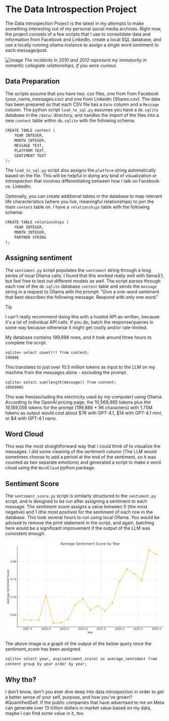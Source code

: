 # The Data Introspection Project

The Data Introspection Project is the latest in my attempts to make something interesting out of my personal social media archives. Right now, the project consists of a few scripts that I use to consolidate data and information from Facebook and LinkedIn, create a local SQL database, and use a locally running ollama instance to assign a single word sentiment to each message/post.

![image](https://github.com/user-attachments/assets/0c5a343c-58e3-4d9e-a235-452c6bac4247)
_The incidents in 2010 and 2012 represent my immaturity in romantic collegiate relationships, if you were curious_

## Data Preparation
The scripts assume that you have two .csv files, one from from Facebook (your_name_messages.csv) and one from LinkedIn (Shares.csv). The data has been prepared so that each CSV file has a `Date` column and a `Message` column. The python script `load_to_sql.py` assumes you have a `db.sqlite` database in the `/data/` directory, and handles the import of the files into a new `content` table within `db.sqlite` with the following schema:

```
CREATE TABLE content (
    YEAR INTEGER,
    MONTH INTEGER,
    MESSAGE TEXT,
    PLATFORM TEXT,
    SENTIMENT TEXT
);
```
The `load_to_sql.py` script also assigns the `platform` string automatically based on the file. This will be helpful in doing any kind of visualization or introspection that involves differentiating between how I talk on Facebook vs. LinkedIn.

Optionally, you can create additional tables in the database to map relevant life characteristics (where you live, meaningful relationships) to join the main `content` table on. I have a `relationships` table with the following schema: 

```
CREATE TABLE relationships (
    YEAR INTEGER,
    MONTH INTEGER,
    PARTNER STRING
);
```

## Assigning sentiment
The `sentiment.py` script populates the `sentiment` string through a long series of local Ollama calls. I found that this worked really well with llama3.1, but feel free to test out different models as well. The script parses through each row of the `db.sqlite` database `content` table and sends the `message` string in a request to Ollama with the prompt: "Give a one-word sentiment that best describes the following message. Respond with only one word."

> [!TIP]
> I can't really recommend doing this with a hosted API as-written, because it's a lot of individual API calls. If you do, batch the response/queries in some way because otherwise it might get costly and/or rate-limited.

My database contains 199,886 rows, and it took around three hours to complete the script.

```
sqlite> select count(*) from content;
199886
```

This translates to just over 10.5 million tokens as input to the LLM on my machine from the messages alone - excluding the prompt.

```
sqlite> select sum(length(message)) from content;
10569965
```

This was free(excluding the electricity used by my computer) using Ollama. According to the OpenAI pricing page, the 10,569,965 tokens plus the 19,189,056 tokens for the prompt (199,886 * 96 characters) with 1.75M tokens as output would cost about $76 with GPT-4.1, $14 with GPT-4.1 mini, or $4 with GPT-4.1 nano.

## Word Cloud
This was the most straightforward way that I could think of to visualize the messages. I did some cleaning of the sentiment column (The LLM would sometimes choose to add a period at the end of the sentiment, so it was counted as two separate emotions) and generated a script to make a word cloud using the `WordCloud` python package.

## Sentiment Score
The `sentiment_score.py` script is similarly structured to the `sentiment.py` script, and is designed to be run after assigning a sentiment to each message. The sentiment score assigns a value between 0 (the most negative) and 1 (the most positive) for the sentiment of each row in the database. This took several hours to run using local Ollama. You would be advised to remove the print statement in the script, and again, batching here would be a significant improvement if the output of the LLM was consistent enough.

![sentiment score graph](./sentiment_score_by_year.png)

The above image is a graph of the output of the below query once the sentiment_score has been assigned.

```
sqlite> select year, avg(sentiment_score) as average_sentiment from content group by year order by year;
```

## Why tho?
I don't know, don't you ever dive deep into data introspection in order to get a better sense of your self, purpose, and how you've grown? #QuantifiedSelf. If the public companies that have advertised to me on Meta can generate over 13 trillion dollars in market value based on my data, maybe I can find some value in it, too.
